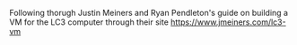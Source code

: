 Following thorugh Justin Meiners and Ryan Pendleton's guide on building a VM for the LC3 computer through their site https://www.jmeiners.com/lc3-vm
